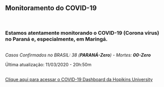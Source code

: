 ﻿---
layout: page-fullwidth
title: ""
#meta_title: "Duvidas? Entre em contato conosco"
subheadline: ""
#teaser: "Entre em contato conosco pelo e-mail #eres2020.uem@gmail.com"
permalink: "/covid/"
header:
   image_fullwidth: banner_eres2020.png
---

<h2>Monitoramento do COVID-19</h2>

<br>

<h3>Estamos atentamente monitorando o COVID-19 (Corona vírus) no Paraná e, especialmente, em Maringá. </h3>

<br><i>Casos Confirmados no BRASIL: 38 (<b>PARANÁ-Zero</b>) - Mortes: <b>00-Zero</b></i> <br>

Última atualização: 11/03/2020 - 20h:50m <br><br>

 <a href="https://gisanddata.maps.arcgis.com/apps/opsdashboard/index.html#/bda7594740fd40299423467b48e9ecf6" target="_blank">Clique aqui para acessar o COVID-19 Dashboard da Hopikins University</a>


<div class="row t30">	
	<img src="{{ site.urlimg }}promocao_apoio_logos.png" alt="" align="center">
</div><!-- /.row -->












